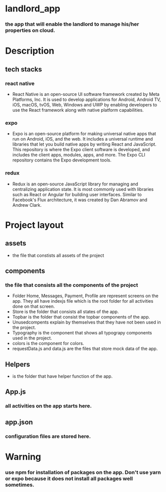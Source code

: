 # landlord_app

### the app that will enable the landlord to manage his/her properties on cloud.

# Description

## tech stacks

### react native

- React Native is an open-source UI software framework created by Meta Platforms, Inc. It is used to develop applications for Android, Android TV, iOS, macOS, tvOS, Web, Windows and UWP by enabling developers to use the React framework along with native platform capabilities.

### expo

- Expo is an open-source platform for making universal native apps that run on Android, iOS, and the web. It includes a universal runtime and libraries that let you build native apps by writing React and JavaScript. This repository is where the Expo client software is developed, and includes the client apps, modules, apps, and more. The Expo CLI repository contains the Expo development tools.

### redux

- Redux is an open-source JavaScript library for managing and centralizing application state. It is most commonly used with libraries such as React or Angular for building user interfaces. Similar to Facebook's Flux architecture, it was created by Dan Abramov and Andrew Clark.

# Project layout

## assets

- the file that constists all assets of the project

## components

### the file that consists all the components of the project

- Folder Home, Messages, Payment, Profile are represent screens on the app. They all have indexjs file which is the root folder for all activities done on that screen.
- Store is the folder that consists all states of the app.
- Topbar is the folder that consist the topbar components of the app.
- Unusedcompents explain by themselves that they have not been used in the project.
- Typography is the component that shows all typograpy components used in the project.
- colors is the component for colors.
- requestData.js and data.js are the files that store mock data of the app.

## Helpers

- is the folder that have helper function of the app.

## App.js

### all activities on the app starts here.

## app.json

### configuration files are stored here.

# Warning

### use npm for installation of packages on the app. Don't use yarn or expo because it does not install all packages well sometimes.
